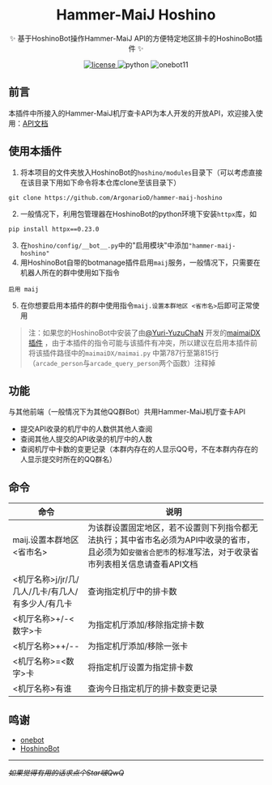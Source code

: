 <div align="center">

# Hammer-MaiJ Hoshino

✨ 基于HoshinoBot操作Hammer-MaiJ API的方便特定地区排卡的HoshinoBot插件 ✨
</div>

<p align="center">
  <a href="https://raw.githubusercontent.com/ArgonarioD/nonebot-plugin-hammer-nbnhhsh/main/LICENSE">
    <img src="https://img.shields.io/github/license/ArgonarioD/hammer-maij-hoshino" alt="license">
  </a>
  <img src="https://img.shields.io/badge/python-3.8+-blue.svg" alt="python">
  <img src="https://img.shields.io/badge/Onebot-v11-lightgrey" alt="onebot11">
</p>

## 前言

本插件中所接入的Hammer-MaiJ机厅查卡API为本人开发的开放API，欢迎接入使用：[API文档](https://docs.hammer-hfut.tk:233/maij)

## 使用本插件

1. 将本项目的文件夹放入HoshinoBot的`hoshino/modules`目录下（可以考虑直接在该目录下用如下命令将本仓库clone至该目录下）

```shell
git clone https://github.com/ArgonarioD/hammer-maij-hoshino
```

2. 一般情况下，利用包管理器在HoshinoBot的python环境下安装`httpx`库，如

```shell
pip install httpx==0.23.0
```

3. 在`hoshino/config/__bot__.py`中的"启用模块"中添加`"hammer-maij-hoshino"`
4. 用HoshinoBot自带的botmanage插件启用`maij`服务，一般情况下，只需要在机器人所在的群中使用如下指令

```
启用 maij
```

5. 在你想要启用本插件的群中使用指令`maij.设置本群地区 <省市名>`后即可正常使用

> 注：如果您的HoshinoBot中安装了由[@Yuri-YuzuChaN](https://github.com/Yuri-YuzuChaN)
> 开发的[maimaiDX插件](https://github.com/Yuri-YuzuChaN/maimaiDX)
> ，由于本插件的指令可能与该插件有冲突，所以建议在启用本插件前将该插件路径中的`maimaiDX/maimai.py`
> 中第787行至第815行（`arcade_person`与`arcade_query_person`两个函数）注释掉

## 功能

与其他前端（一般情况下为其他QQ群Bot）共用Hammer-MaiJ机厅查卡API

- 提交API收录的机厅中的人数供其他人查阅
- 查阅其他人提交的API收录的机厅中的人数
- 查阅机厅中卡数的变更记录（本群内存在的人显示QQ号，不在本群内存在的人显示提交时所在的QQ群名）

## 命令

| 命令                              | 说明                                                                                 |
|---------------------------------|------------------------------------------------------------------------------------|
| maij.设置本群地区 <省市名>               | 为该群设置固定地区，若不设置则下列指令都无法执行；其中省市名必须为API中收录的省市，且必须为如`安徽省合肥市`的标准写法，对于收录省市列表相关信息请查看API文档 |
| <机厅名称>j/jr/几/几人/几卡/有几人/有多少人/有几卡 | 查询指定机厅中的排卡数                                                                        |
| <机厅名称>+/-<数字>卡                  | 为指定机厅添加/移除指定排卡数                                                                    |
| <机厅名称>++/--                     | 为指定机厅添加/移除一张卡                                                                      |
| <机厅名称>=<数字>卡                    | 将指定机厅设置为指定排卡数                                                                      |
| <机厅名称>有谁                        | 查询今日指定机厅的排卡数变更记录                                                                   |

## 鸣谢

- [onebot](https://github.com/botuniverse/onebot)
- [HoshinoBot](https://github.com/Ice-Cirno/HoshinoBot)

---
~~*如果觉得有用的话求点个Star啵QwQ*~~